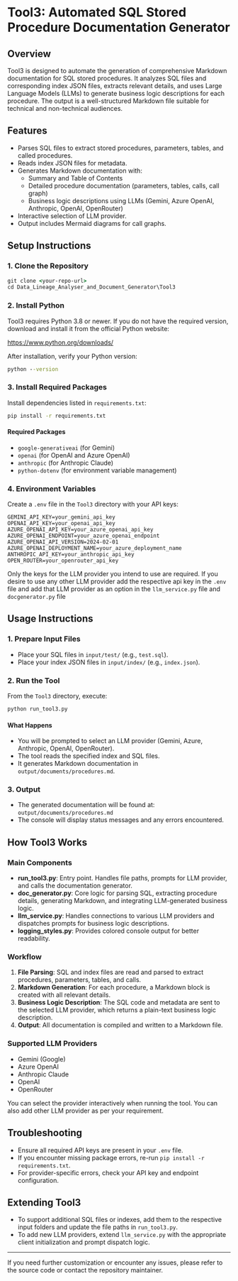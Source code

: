 # Tool3: Automated SQL Stored Procedure Documentation Generator

## Overview

Tool3 is designed to automate the generation of comprehensive Markdown documentation for SQL stored procedures. It analyzes SQL files and corresponding index JSON files, extracts relevant details, and uses Large Language Models (LLMs) to generate business logic descriptions for each procedure. The output is a well-structured Markdown file suitable for technical and non-technical audiences.

## Features

- Parses SQL files to extract stored procedures, parameters, tables, and called procedures.
- Reads index JSON files for metadata.
- Generates Markdown documentation with:
	- Summary and Table of Contents
	- Detailed procedure documentation (parameters, tables, calls, call graph)
	- Business logic descriptions using LLMs (Gemini, Azure OpenAI, Anthropic, OpenAI, OpenRouter)
- Interactive selection of LLM provider.
- Output includes Mermaid diagrams for call graphs.

## Setup Instructions

### 1. Clone the Repository

```cmd
git clone <your-repo-url>
cd Data_Lineage_Analyser_and_Document_Generator\Tool3
```


### 2. Install Python

Tool3 requires Python 3.8 or newer. If you do not have the required version, download and install it from the official Python website:

https://www.python.org/downloads/

After installation, verify your Python version:

```cmd
python --version
```

### 3. Install Required Packages

Install dependencies listed in `requirements.txt`:

```cmd
pip install -r requirements.txt
```

#### Required Packages

- `google-generativeai` (for Gemini)
- `openai` (for OpenAI and Azure OpenAI)
- `anthropic` (for Anthropic Claude)
- `python-dotenv` (for environment variable management)

### 4. Environment Variables

Create a `.env` file in the `Tool3` directory with your API keys:

```
GEMINI_API_KEY=your_gemini_api_key
OPENAI_API_KEY=your_openai_api_key
AZURE_OPENAI_API_KEY=your_azure_openai_api_key
AZURE_OPENAI_ENDPOINT=your_azure_openai_endpoint
AZURE_OPENAI_API_VERSION=2024-02-01
AZURE_OPENAI_DEPLOYMENT_NAME=your_azure_deployment_name
ANTHROPIC_API_KEY=your_anthropic_api_key
OPEN_ROUTER=your_openrouter_api_key
```

Only the keys for the LLM provider you intend to use are required. If you desire to use any other LLM provider add the respective api key in the `.env` file and add that LLM provider as an option in the `llm_service.py` file and `docgenerator.py` file

## Usage Instructions

### 1. Prepare Input Files

- Place your SQL files in `input/test/` (e.g., `test.sql`).
- Place your index JSON files in `input/index/` (e.g., `index.json`).

### 2. Run the Tool

From the `Tool3` directory, execute:

```cmd
python run_tool3.py
```

#### What Happens

- You will be prompted to select an LLM provider (Gemini, Azure, Anthropic, OpenAI, OpenRouter).
- The tool reads the specified index and SQL files.
- It generates Markdown documentation in `output/documents/procedures.md`.

### 3. Output

- The generated documentation will be found at:  
	`output/documents/procedures.md`
- The console will display status messages and any errors encountered.

## How Tool3 Works

### Main Components

- **run_tool3.py**: Entry point. Handles file paths, prompts for LLM provider, and calls the documentation generator.
- **doc_generator.py**: Core logic for parsing SQL, extracting procedure details, generating Markdown, and integrating LLM-generated business logic.
- **llm_service.py**: Handles connections to various LLM providers and dispatches prompts for business logic descriptions.
- **logging_styles.py**: Provides colored console output for better readability.

### Workflow

1. **File Parsing**: SQL and index files are read and parsed to extract procedures, parameters, tables, and calls.
2. **Markdown Generation**: For each procedure, a Markdown block is created with all relevant details.
3. **Business Logic Description**: The SQL code and metadata are sent to the selected LLM provider, which returns a plain-text business logic description.
4. **Output**: All documentation is compiled and written to a Markdown file.

### Supported LLM Providers

- Gemini (Google)
- Azure OpenAI
- Anthropic Claude
- OpenAI
- OpenRouter

You can select the provider interactively when running the tool. You can also add other LLM provider as per your requirement. 

## Troubleshooting

- Ensure all required API keys are present in your `.env` file.
- If you encounter missing package errors, re-run `pip install -r requirements.txt`.
- For provider-specific errors, check your API key and endpoint configuration.

## Extending Tool3

- To support additional SQL files or indexes, add them to the respective input folders and update the file paths in `run_tool3.py`.
- To add new LLM providers, extend `llm_service.py` with the appropriate client initialization and prompt dispatch logic.


---

If you need further customization or encounter any issues, please refer to the source code or contact the repository maintainer.
